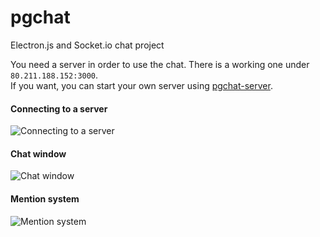 # pgchat
Electron.js and Socket.io chat project

You need a server in order to use the chat. There is a working one under `80.211.188.152:3000`.  
If you want, you can start your own server using [pgchat-server](https://github.com/pawcix/pgchat-server).

  
#### Connecting to a server

![Connecting to a server](https://i.imgur.com/spuTO1E.jpg)
  
  
#### Chat window

![Chat window](https://i.imgur.com/OIIublJ.jpg)
  
  
#### Mention system

![Mention system](https://i.imgur.com/NLKBfzO.jpg)
